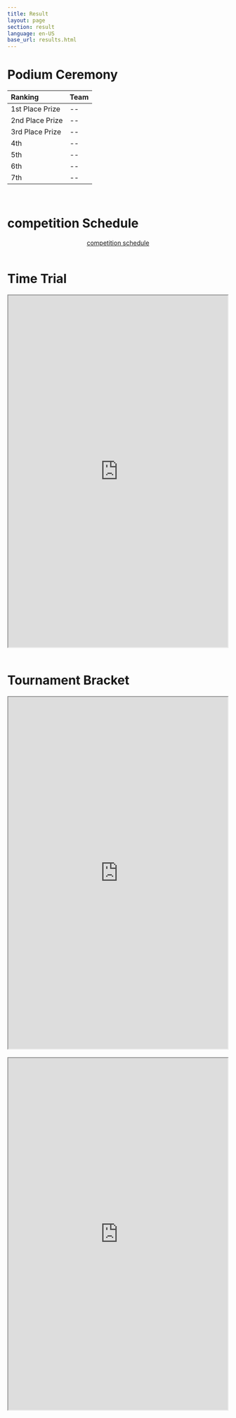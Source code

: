 ```yaml
---
title: Result
layout: page
section: result
language: en-US
base_url: results.html
---
```

# Podium Ceremony


| Ranking | Team |
|:---|:---|
| 1st Place Prize | -- |
| 2nd Place Prize | -- |
| 3rd Place Prize | -- |
| 4th | -- |
| 5th | -- |
| 6th | -- |
| 7th | -- |

<br>

# competition Schedule

<center class="actions">
	<a href="https://docs.google.com/spreadsheets/d/1Z9CAXd8Nr2z8z33JgYuZ0huU7eVNw4oVAux1UUAqNAc/edit?gid=0#gid=0" class="button">competition schedule</a>

</center>

<br>

# Time Trial

<div style="display: flex; justify-content: center; overflow: hidden;">
	<iframe src="https://docs.google.com/spreadsheets/d/e/2PACX-1vSPq17u-L_9NSEtVS3J37GMlZ3JGBlSu4TkMSgK-xYB_cFp-6tnc5_3ztXt6Byrx1rWKJAq5RIWJgzw/pubhtml?gid=1512878667&amp;single=true&amp;widget=true&amp;headers=false" width="1400px" height="800px"></iframe>
</div>

<!-- <img src="../images/result_tt.png"  style="width: 80%" alt="Time Trial" /> -->
<!-- <center class="actions">
	<a href="https://docs.google.com/spreadsheets/d/1eQpSkZx9a3RhTlKw-gK5Nj0ywJBRo5ARTXl-dxON8jY/edit?usp=sharing" class="button">Mapping Schedule, Qualification</a>
</center> -->

<br>

# Tournament Bracket

<div style="display: flex; justify-content: center; overflow: hidden;">
	<iframe src="https://docs.google.com/spreadsheets/d/e/2PACX-1vSPq17u-L_9NSEtVS3J37GMlZ3JGBlSu4TkMSgK-xYB_cFp-6tnc5_3ztXt6Byrx1rWKJAq5RIWJgzw/pubhtml?gid=1373013749&amp;single=true&amp;widget=true&amp;headers=false" width="1400px" height="800px"></iframe>
</div>

<br>

<div style="display: flex; justify-content: center; overflow: hidden;">
	<iframe src="https://docs.google.com/spreadsheets/d/e/2PACX-1vSPq17u-L_9NSEtVS3J37GMlZ3JGBlSu4TkMSgK-xYB_cFp-6tnc5_3ztXt6Byrx1rWKJAq5RIWJgzw/pubhtml?gid=855127259&amp;single=true&amp;widget=true&amp;headers=false" width="1400px" height="800px"></iframe>
</div>

<!-- <img src="../images/result_bracket.png"  style="width: 80%" alt="Tournament Bracket" /> -->
<!-- <center class="actions">
	<a href="https://challonge.com/ko/odah4c7x" class="button">Tournament</a>
</center> -->

<br>

<!-- # Head to Head

<br>
<center>
<!-- <img src="../images/result_hth.png"  alt="Head to Head" /> -->
<!-- To Be Determined.
</center>
<br> --> 
